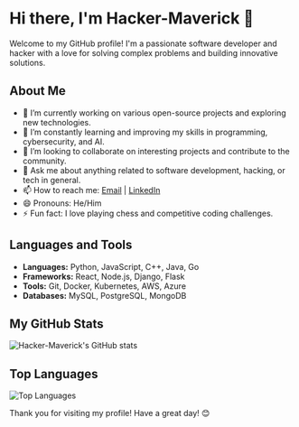 # Hi there, I'm Hacker-Maverick 👋

Welcome to my GitHub profile! I'm a passionate software developer and hacker with a love for solving complex problems and building innovative solutions.

## About Me

- 🔭 I’m currently working on various open-source projects and exploring new technologies.
- 🌱 I’m constantly learning and improving my skills in programming, cybersecurity, and AI.
- 👯 I’m looking to collaborate on interesting projects and contribute to the community.
- 💬 Ask me about anything related to software development, hacking, or tech in general.
- 📫 How to reach me: [Email](mailto:hacker.maverick@example.com) | [LinkedIn](https://www.linkedin.com/in/hacker-maverick)
- 😄 Pronouns: He/Him
- ⚡ Fun fact: I love playing chess and competitive coding challenges.

## Languages and Tools

- **Languages:** Python, JavaScript, C++, Java, Go
- **Frameworks:** React, Node.js, Django, Flask
- **Tools:** Git, Docker, Kubernetes, AWS, Azure
- **Databases:** MySQL, PostgreSQL, MongoDB

## My GitHub Stats

![Hacker-Maverick's GitHub stats](https://github-readme-stats.vercel.app/api?username=Hacker-Maverick&show_icons=true&theme=radical)

## Top Languages

![Top Languages](https://github-readme-stats.vercel.app/api/top-langs/?username=Hacker-Maverick&layout=compact&theme=radical)

Thank you for visiting my profile! Have a great day! 😊
